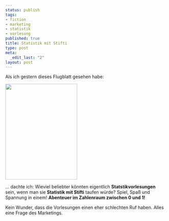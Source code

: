 ```yaml
--- 
status: publish
tags: 
- fiction
- marketing
- statistik
- vorlesung
published: true
title: Statistik mit Stifti
type: post
meta: 
  _edit_last: "2"
layout: post
---
```

Als ich gestern dieses Flugblatt gesehen habe:

<a href='http://fredericiana.com/wp-content/uploads/2008/04/statistik-mit-stifti.jpg'><img src="http://fredericiana.com/wp-content/uploads/2008/04/statistik-mit-stifti-225x300.jpg" alt="" title="Statistik mit Stifti" width="225" height="300" class="alignnone size-medium wp-image-1261" /></a>

... dachte ich: Wieviel beliebter könnten eigentlich <strong>Statstikvorlesungen</strong> sein, wenn man sie <strong>Statistik mit Stifti</strong> taufen würde? Spiel, Spaß und Spannung in einem! <strong>Abenteuer im Zahlenraum zwischen 0 und 1!</strong>

Kein Wunder, dass die Vorlesungen einen eher schlechten Ruf haben. Alles eine Frage des Marketings.
